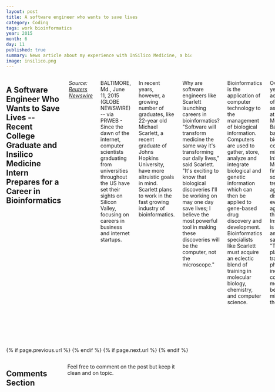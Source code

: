 ```yaml
---
layout: post
title: A software engineer who wants to save lives
category: Coding
tags: work bioinformatics
year: 2015
month: 6
day: 11
published: true
summary: News article about my experience with InSilico Medicine, a bioinformatics tech startup based in Baltimore.
image: insilico.png
---
```


<div class="row">	
	<div class="span9 columns">
		<h2>A Software Engineer Who Wants to Save Lives -- Recent College Graduate and Insilico Medicine Intern Prepares for a Career in Bioinformatics</h2>
		<p><i>Source: <a href="http://www.reuters.com/article/2015/06/11/idUSnGNX21Vvv+e4+GNW20150611" target="_blank">Reuters Newswire</a></i></p>
		<p>BALTIMORE, Md., June 11, 2015 (GLOBE NEWSWIRE) -- via PRWEB - Since the dawn of the internet, computer scientists graduating from universities throughout the US have set their sights on Silicon Valley, focusing on careers in business and internet startups.</p>
        <p>In recent years, however, a growing number of graduates, like 22-year old Michael Scarlett, a recent graduate of Johns Hopkins University, have more altruistic goals in mind. Scarlett plans to work in the fast growing industry of bioinformatics.</p>
        <p>Why are software engineers like Scarlett launching careers in bioinformatics? "Software will transform medicine the same way it's transforming our daily lives," said Scarlett. "It's exciting to know that biological discoveries I'll be working on may one day save lives; I believe the most powerful tool in making these discoveries will be the computer, not the microscope."</p>
        <p>Bioinformatics is the application of computer technology to the management of biological information. Computers are used to gather, store, analyze and integrate biological and genetic information which can then be applied to gene-based drug discovery and development. Bioinformatics specialists like Scarlett must acquire an eclectic blend of training in molecular biology, chemistry, and computer science.</p>
        <p>Over the past year, Scarlett acquired much of his training as an internet at Insilico Medicine, a Baltimore-based bioinformatics company. The mission of InSilico Medicine is to find working solutions to treat and cure age-related diseases and even cure aging itself. "I think that the Insilico mission is bold and ambitious," said Scarlett. "The company plans to transform the pharmaceutical industry with computational methods. I believe in their mission and their success."</p>
        <p>As his internship at Insilico Medicine draws to an end, Scarlett and other young computer scientists have more career options than ever before. Big pharma, biotech, and software companies are clamoring to hire software engineers who know how to compile, analyze, and visualize huge amounts of biological data. This is why a recent study predicted the bioinformatics industry would generate more than 12 billion dollars in revenue by 2020.</p>
        <p>"If the computer infrastructure of Facebook or Twitter was leveraged to find a cure for cancer and fight other age-related diseases, everyone's health worldwide would improve, said Scarlett. "That's why I chose a career in bioinformatics."</p>
	</div>
</div> 

<div class="row">	
	<div class="span9 column">
			<p class="pull-right">{% if page.previous.url %} <a href="{{page.previous.url}}" title="Previous Post: {{page.previous.title}}"><i class="icon-chevron-left"></i></a> 	{% endif %}   {% if page.next.url %} 	<a href="{{page.next.url}}" title="Next Post: {{page.next.title}}"><i class="icon-chevron-right"></i></a> 	{% endif %} </p>  
	</div>
</div>

<div class="row">	
    <div class="span9 columns">    
		<h2>Comments Section</h2>
	    <p>Feel free to comment on the post but keep it clean and on topic.</p>	
		<div id="disqus_thread"></div>
		<script type="text/javascript">
			/* * * CONFIGURATION VARIABLES: EDIT BEFORE PASTING INTO YOUR WEBPAGE * * */
			var disqus_shortname = 'mscarlett'; // required: replace example with your forum shortname
			var disqus_identifier = '{{ page.url }}';
			var disqus_url = 'http://mscarlett.github.io{{ page.url }}';
			
			/* * * DON'T EDIT BELOW THIS LINE * * */
			(function() {
				var dsq = document.createElement('script'); dsq.type = 'text/javascript'; dsq.async = true;
				dsq.src = 'http://' + disqus_shortname + '.disqus.com/embed.js';
				(document.getElementsByTagName('head')[0] || document.getElementsByTagName('body')[0]).appendChild(dsq);
			})();
		</script>
		<noscript>Please enable JavaScript to view the <a href="http://disqus.com/?ref_noscript">comments powered by Disqus.</a></noscript>
		<a href="http://disqus.com" class="dsq-brlink">blog comments powered by <span class="logo-disqus">Disqus</span></a>
	</div>
</div>

<!-- Twitter -->
<script>!function(d,s,id){var js,fjs=d.getElementsByTagName(s)[0];if(!d.getElementById(id)){js=d.createElement(s);js.id=id;js.src="//platform.twitter.com/widgets.js";fjs.parentNode.insertBefore(js,fjs);}}(document,"script","twitter-wjs");</script>

<!-- Google + -->
<script type="text/javascript">
  (function() {
    var po = document.createElement('script'); po.type = 'text/javascript'; po.async = true;
    po.src = 'https://apis.google.com/js/plusone.js';
    var s = document.getElementsByTagName('script')[0]; s.parentNode.insertBefore(po, s);
  })();
</script>
